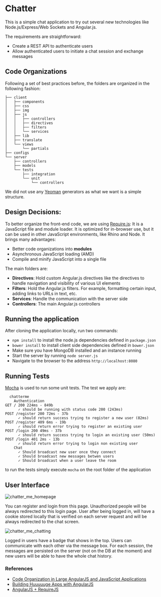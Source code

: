 Chatter
===============

This is a simple chat application to try out several new technologies like Node.js/Express/Web Sockets and Angular.js.

The requirements are straightforward:

- Create a REST API to authenticate users
- Allow authenticated users to initiate a chat session and exchange messages

## Code Organizations

Following a set of best practices before, the folders are organized in the following fashion:

```
├── client
│   ├── components
│   ├── css
│   ├── img
│   ├── js
│   │   ├── controllers
│   │   ├── directives
│   │   ├── filters
│   │   └── services
│   ├── lib
│   ├── translate
│   └── views
│       └── partials
├── configs
└── server
    ├── controllers
    ├── models
    └── tests
        ├── integration
        └── unit
            └── controllers
```

We did not use any [Yeoman](http://yeoman.io) generators as what we want is a simple structure.

## Design Decisions:

To better organize the front-end code, we are using [Require.js](http://requirejs.org/): It is a JavaScript file and module loader. It is optimized for in-browser use, but it can be used in other JavaScript environments, like Rhino and Node. It brings many advantages:

- Better code organizations into **modules**
- Asynchronous JavaScript loading (AMD)
- Compile and minify JavaScript into a single file

The main folders are:
- **Directives**: Hold custom Angular.js directives like the directives to handle navigation and visibility of various UI elements
- **Filters**: Hold the Angular.js filters. For example, formatting certain input, adding links to URLs in text, etc.
- **Services**: Handle the communication with the server side
- **Controllers**: The main Angular.js controllers

## Running the application

After cloning the application locally, run two commands:

- `npm install` to install the node.js dependencies defined in `package.json`
- `bower install` to install client side dependencies defined in `bower.json`
- Make sure you have MongoDB installed and an instance running
- Start the server by running `node server.js`
- Navigate to the browser to the address `http://localhost:8080`

## Running Tests

[Mocha](mochajs.org) is used to run some unit tests. The test we apply are:

```
  chatterme
    Authentication
GET / 200 224ms - 849b
      ✓ should be running with status code 200 (243ms)
POST /register 200 72ms - 37b
      ✓ should return success trying to register a new user (82ms)
POST /register 409 6ms - 19b
      ✓ should return error trying to register an existing user 
POST /login 200 49ms - 37b
      ✓ should return success trying to login an existing user (50ms)
POST /login 401 2ms - 13b
      ✓ should return error trying to login non existing user 
    Chat
      ✓ Should broadcast new user once they connect 
      ✓ Should broadcast new messages betwen users 
      ✓ Should broadcast when a user leave the room 
```
to run the tests simply execute `mocha` on the root folder of the application

## User Interface

![chatter_me_homepage](https://www.dropbox.com/s/bmposttkp9skfvs/chatter.me_homepage.png?dl=1)

You can register and login from this page. Unauthorized people will be always redirected to this login page. User after being logged in, will have a cookie stored locally that is verified on each server request and will be always redirected to the chat screen.

![chatter_me_chatting](https://www.dropbox.com/s/bmxtbcoyrkzcvnd/chatter.me_chat_interface.png?dl=1)

Logged in users have a badge that shows in the top. Users can communicate with each other via the message box. For each session, the messages are persisted on the server (not on the DB at the moment) and new users will be able to have the whole chat history.

### References

- [Code Organization in Large AngularJS and JavaScript Applications](http://cliffmeyers.com/blog/2013/4/21/code-organization-angularjs-javascript)
- [Building Huuuuuge Apps with AngularJS](http://briantford.com/blog/huuuuuge-angular-apps)
- [AngularJS + RequireJS](https://www.startersquad.com/blog/angularjs-requirejs/)


